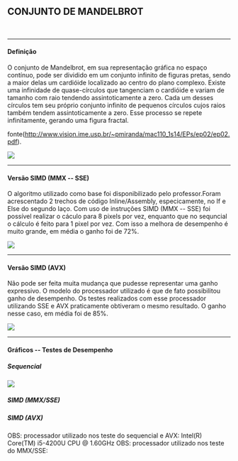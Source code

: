 <h2>CONJUNTO DE MANDELBROT</h2></br>
<hr>
<h4>Definição</h4>

O conjunto de Mandelbrot, em sua representação gráfica no espaço contínuo, pode ser dividido em um
conjunto infinito de figuras pretas, sendo a maior delas um cardióide localizado ao centro do plano
complexo. Existe uma infinidade de quase-círculos que tangenciam o cardióide e variam de tamanho com
raio tendendo assintoticamente a zero. Cada um desses círculos tem seu próprio conjunto infinito de
pequenos círculos cujos raios também tendem assintoticamente a zero. Esse processo se repete
infinitamente, gerando uma figura fractal.

fonte(http://www.vision.ime.usp.br/~pmiranda/mac110_1s14/EPs/ep02/ep02.pdf).

<img src="http://i.imgur.com/HCyni73.png"></img>

<hr>
<h4>Versão SIMD (MMX -- SSE)</h4>

O algoritmo utilizado como base foi disponibilizado pelo professor.Foram acrescentado 2 trechos de código Inline/Assembly, especicamente, no If e Else do segundo laço. Com uso de instruções SIMD (MMX -- SSE) foi possível realizar o cáculo para 8 pixels por vez, enquanto que no sequncial o cálculo é feito para 1 pixel por vez. Com isso a melhora de desempenho é muito grande, em média o ganho foi de 72%.

<img src="http://i.imgur.com/t027N6f.png"></img>

<hr>
<h4>Versão SIMD (AVX)</h4>

Não pode ser feita muita mudança que pudesse representar uma ganho expressivo. O modelo do processador utilizado é que de fato possibilitou ganho de desempenho. Os testes realizados com esse processador utilizando SSE e AVX praticamente obtiveram o mesmo resultado. O ganho nesse caso, em média foi de 85%.

<img src="http://i.imgur.com/utifTtB.png"></img>

<hr>
<h4>Gráficos -- Testes de Desempenho</h4>

<h5>Sequencial</h5>
<img src="http://www.onlinecharttool.com/graph/image/blank?antifreeze=1435521290"></img>

<h5>SIMD (MMX/SSE)</h5>

<h5>SIMD (AVX)</h5>

OBS: processador utilizado nos teste do sequencial e AVX: Intel(R) Core(TM) i5-4200U CPU @ 1.60GHz
OBS: processador utilizado nos teste do MMX/SSE: 





